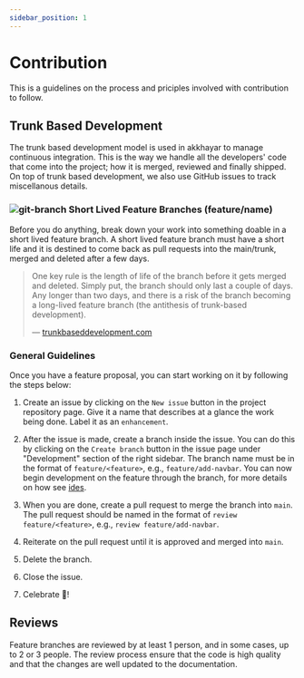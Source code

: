 ```yaml
---
sidebar_position: 1
---
```


# Contribution

This is a guidelines on the process and priciples involved with contribution to follow.

## Trunk Based Development

The trunk based development model is used in akkhayar to manage continuous integration. This is the way we handle all the developers' code that come into the project; how it is merged, reviewed and finally shipped. On top of trunk based development, we also use GitHub issues to track miscellanous details.

### ![git-branch](/img/git-branch-light.svg) Short Lived Feature Branches (feature/name)

Before you do anything, break down your work into something doable in a short lived feature branch. A short lived feature branch must have a short life and it is destined to come back as pull requests into the main/trunk, merged and deleted after a few days.

> One key rule is the length of life of the branch before it gets merged and deleted. Simply put, the branch should only last a couple of days. Any longer than two days, and there is a risk of the branch becoming a long-lived feature branch (the antithesis of trunk-based development). 
>
> — [trunkbaseddevelopment.com](https://trunkbaseddevelopment.com/short-lived-feature-branches/#:~:text=One%20key%20rule%20is%20the%20length%20of%20life%20of%20the%20branch%20before%20it%20gets%20merged%20and%20deleted.%20Simply%20put%2C%20the%20branch%20should%20only%20last%20a%20couple%20of%20days.%20Any%20longer%20than%20two%20days%2C%20and%20there%20is%20a%20risk%20of%20the%20branch%20becoming%20a%20long%2Dlived%20feature%20branch%20(the%20antithesis%20of%20trunk%2Dbased%20development).)

### General Guidelines

Once you have a feature proposal, you can start working on it by following the steps below: 

1. Create an issue by clicking on the `New issue` button in the project repository page. Give it a name that describes at a glance the work being done. Label it as an `enhancement`.
2. After the issue is made, create a branch inside the issue. You can do this by clicking on the `Create branch` button in the issue page under "Development" section of the right sidebar. The branch name must be in the format of `feature/<feature>`, e.g., `feature/add-navbar`. You can now begin development on the feature through the branch, for more details on how see [ides](./editors-and-ides).

3. When you are done, create a pull request to merge the branch into `main`. The pull request should be named in the format of `review feature/<feature>`, e.g., `review feature/add-navbar`.
4. Reiterate on the pull request until it is approved and merged into `main`.
5. Delete the branch.
6. Close the issue.
7. Celebrate 🎉!

## Reviews

Feature branches are reviewed by at least 1 person, and in some cases, up to 2 or 3 people. The review process ensure that the code is high quality and that the changes are well updated to the documentation. 
